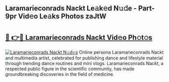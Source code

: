 ## Laramarieconrads Nackt Le𝚊k𝚎d N𝚞𝚍e - Part-9pr Vid𝚎o Le𝚊ks Photos zaJtW

# <h2><a href="http://fb9a7n9.evod.top/?m=Laramarieconrads+Nackt">🔗 👉🔴 Laramarieconrads Nackt Vid𝚎o Ph𝚘t𝚘s</a></h2>

[![Laramarieconrads Nackt N𝚞d𝚎s](https://i.imgur.com/8V9OHl7.gif)](http://fb9a7n9.evod.top/?m=Laramarieconrads+Nackt)
Online persona Laramarieconrads Nackt and multimedia artist, celebrated for publishing dance and lifestyle material through trending dance routines and mini vlogs. Laramarieconrads Nackt, a respected public figure in the scientific community, has made groundbreaking discoveries in the field of medicine. 

